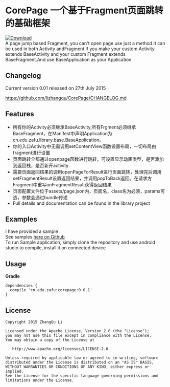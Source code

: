 CorePage 一个基于Fragment页面跳转的基础框架
====================================

[ ![Download](https://api.bintray.com/packages/lizhangqu/maven/corepage/images/download.svg) ](https://bintray.com/lizhangqu/maven/corepage/_latestVersion)  
A page jump based Fragment, you can't open page use just a method.It can be used in both Activity andFragment if you make your custom Activity extends BaseActivity and your custom Fragment extends  BaseFragment.And use BaseApplication as your Application

Changelog
---------

Current version 0.01 released on 27th July 2015

https://github.com/lizhangqu/CorePage/CHANGELOG.md


Features
--------
 - 所有你的Activity必须继承BaseActivity,所有Frgment必须继承BaseFragment，在Manifest中声明Application为cn.edu.zafu.library.base.BaseApplication。
 - 你的入口Activity中无需调用setContentView函数设置布局，一切布局由fragment进行设置
 - 页面跳转全都通过openpage函数进行跳转，可设置显示动画类型，是否添加到返回栈，是否新开activity
 - 需要页面返回结果的调用openPageForResult进行页面跳转，处理完后调用setFragmentResult设置返回结果，并调用popToBack返回。在请求方Fragment中重写onFragmentResult获得返回结果
 - 页面配置文件位于assets/page.json内，页面名，class名为必须，params可选，参数会通过bundle传递
 - Full details and documentation can be found in the library project

Examples
--------

I have provided a sample .  
See samples [here on Github](https://github.com/lizhangqu/CorePage/tree/master/sample)  
To run Sample application, simply clone the repository and use android studio to compile,  install it on connected device  



Usage
-----


**Gradle**

```
dependencies {
  compile 'cn.edu.zafu:corepage:0.0.1'
}
```


## License

    Copyright 2015 ZhangQu Li

    Licensed under the Apache License, Version 2.0 (the "License");
    you may not use this file except in compliance with the License.
    You may obtain a copy of the License at

       http://www.apache.org/licenses/LICENSE-2.0

    Unless required by applicable law or agreed to in writing, software
    distributed under the License is distributed on an "AS IS" BASIS,
    WITHOUT WARRANTIES OR CONDITIONS OF ANY KIND, either express or implied.
    See the License for the specific language governing permissions and
    limitations under the License.

